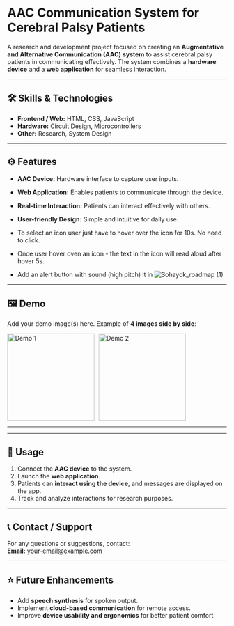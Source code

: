 # AAC Communication System for Cerebral Palsy Patients

A research and development project focused on creating an **Augmentative and Alternative Communication (AAC) system** to assist cerebral palsy patients in communicating effectively. The system combines a **hardware device** and a **web application** for seamless interaction.

---

## 🛠️ Skills & Technologies
- **Frontend / Web:** HTML, CSS, JavaScript  
- **Hardware:** Circuit Design, Microcontrollers  
- **Other:** Research, System Design  

---

## ⚙️ Features
- **AAC Device:** Hardware interface to capture user inputs.  
- **Web Application:** Enables patients to communicate through the device.  
- **Real-time Interaction:** Patients can interact effectively with others.  
- **User-friendly Design:** Simple and intuitive for daily use.

- To select an icon user just have to hover over the icon for 10s. No need to click.
- Once user hover oven an icon - the text in the icon will read aloud after hover 5s.
- Add an alert button with sound (high pitch) it in
![Sohayok_roadmap (1)](https://github.com/user-attachments/assets/1484e43c-d2ef-40a9-bcfb-baf1d12a91aa)

---

## 🖼️ Demo
Add your demo image(s) here. Example of **4 images side by side**:

<div style="display: flex; gap: 10px;">

  <img src="assets/demo1.png" alt="Demo 1" width="200"/>
  <img src="assets/demo2.png" alt="Demo 2" width="200"/>

</div>

---

---

## 📌 Usage
1. Connect the **AAC device** to the system.  
2. Launch the **web application**.  
3. Patients can **interact using the device**, and messages are displayed on the app.  
4. Track and analyze interactions for research purposes.

---

## 📞 Contact / Support
For any questions or suggestions, contact:  
**Email:** your-email@example.com  

---

## ⭐ Future Enhancements
- Add **speech synthesis** for spoken output.  
- Implement **cloud-based communication** for remote access.  
- Improve **device usability and ergonomics** for better patient comfort.
